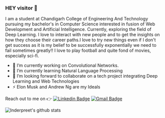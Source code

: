 ### HEY visitor :wave:
<p>
I am a student at Chandigarh College of Engineering And Technology pursuing my bachelor's in Computer Science interested in fusion of Web Development and Artificial Intelligence. Currently, exploring the field of Deep Learning.  
I love to interact with new people and to get the insights on how they choose their career paths.I love to try new things even if I don't get success as it is my belief to be successfully exponentially we need to fail sometimes greatly!! 
I love to play football and quite fond of movies, especially sci-fi. 
</p>

- 🔭 I’m currently working on Convolutional Networks.
- 🌱 I’m currently learning Natural Language Processing
- 👯 I’m looking forward to collaborate on a tech project integrating Deep Learning and Web Technologies
- ⚡ Elon Musk and Andrew Ng are my Ideals

 Reach out to me on :point_right: [![Linkedin Badge](https://img.shields.io/badge/-Linkedin-4169E1?style=flat-square&logo=Linkedin&logoColor=white&&link=https://www.linkedin.com/in/inderpreet-singh-a32816169/)](https://www.linkedin.com/in/vividha-rawat-761905143/)
[![Gmail Badge](https://img.shields.io/badge/-Gmail-c14438?style=flat-square&logo=Gmail&logoColor=white&link=mailto:inderpreet221099@gmail.com)](mailto:inderpreet221099@gmail.com)



![Inderpreet's github stats](https://github-readme-stats.vercel.app/api?username=C018325&show_icons=true&title_color=fff&icon_color=FFD700&text_color=ECECEC&bg_color=8A2BE2)
